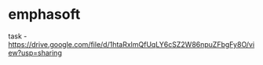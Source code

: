 # emphasoft
task - https://drive.google.com/file/d/1htaRxlmQfUqLY6cSZ2W86npuZFbgFy8O/view?usp=sharing
